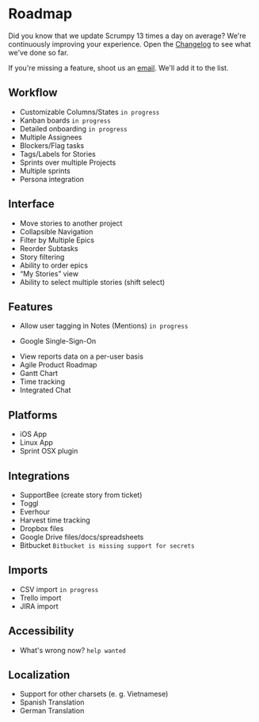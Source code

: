 # Roadmap

Did you know that we update Scrumpy 13 times a day on average? We're continuously improving your experience. Open the [Changelog](https://scrumpy.io/changelog) to see what we've done so far.

If you're missing a feature, shoot us an [email](mailto:support@scrumpy.io). We'll add it to the list.

## Workflow
* Customizable Columns/States `in progress`
* Kanban boards `in progress`
* Detailed onboarding `in progress`
* Multiple Assignees
* Blockers/Flag tasks
* Tags/Labels for Stories
* Sprints over multiple Projects
* Multiple sprints
* Persona integration

## Interface
* Move stories to another project
* Collapsible Navigation
* Filter by Multiple Epics
* Reorder Subtasks
* Story filtering
* Ability to order epics
* “My Stories” view
* Ability to select multiple stories (shift select)

## Features
* Allow user tagging in Notes (Mentions) `in progress`
+ Google Single-Sign-On
* View reports data on a per-user basis
* Agile Product Roadmap
* Gantt Chart
* Time tracking
* Integrated Chat

## Platforms
* iOS App
* Linux App
* Sprint OSX plugin

## Integrations
* SupportBee (create story from ticket)
* Toggl
* Everhour
* Harvest time tracking
* Dropbox files
* Google Drive files/docs/spreadsheets
* Bitbucket `Bitbucket is missing support for secrets`

## Imports
* CSV import `in progress`
* Trello import
* JIRA import

## Accessibility
* What's wrong now? `help wanted`

## Localization
* Support for other charsets (e. g. Vietnamese)
* Spanish Translation
* German Translation
